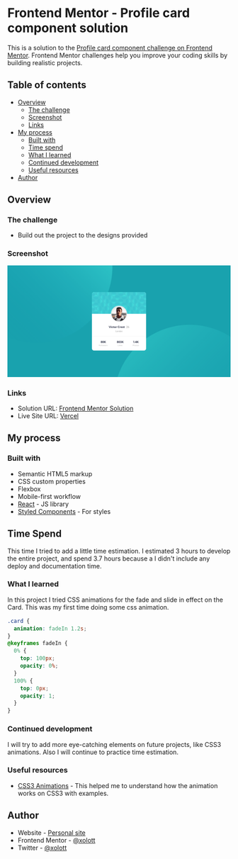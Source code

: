 # Frontend Mentor - Profile card component solution

This is a solution to the [Profile card component challenge on Frontend Mentor](https://www.frontendmentor.io/challenges/profile-card-component-cfArpWshJ). Frontend Mentor challenges help you improve your coding skills by building realistic projects.

## Table of contents

- [Overview](#overview)
  - [The challenge](#the-challenge)
  - [Screenshot](#screenshot)
  - [Links](#links)
- [My process](#my-process)
  - [Built with](#built-with)
  - [Time spend](#time-spend)
  - [What I learned](#what-i-learned)
  - [Continued development](#continued-development)
  - [Useful resources](#useful-resources)
- [Author](#author)

## Overview

### The challenge

- Build out the project to the designs provided

### Screenshot

![](./screenshot.png)

### Links

- Solution URL: [Frontend Mentor Solution](https://www.frontendmentor.io/solutions/profile-card-using-react-and-styled-components-animation-4LghwdwyJ)
- Live Site URL: [Vercel](https://fm-profile-card-component-psi.vercel.app/)

## My process

### Built with

- Semantic HTML5 markup
- CSS custom properties
- Flexbox
- Mobile-first workflow
- [React](https://reactjs.org/) - JS library
- [Styled Components](https://styled-components.com/) - For styles

## Time Spend

This time I tried to add a little time estimation. I estimated 3 hours to develop the entire project, and spend 3.7 hours because a I didn't include any deploy and documentation time.

### What I learned

In this project I tried CSS animations for the fade and slide in effect on the Card. This was my first time doing some css animation.

```css
.card {
  animation: fadeIn 1.2s;
}
@keyframes fadeIn {
  0% {
    top: 100px;
    opacity: 0%;
  }
  100% {
    top: 0px;
    opacity: 1;
  }
}
```

### Continued development

I will try to add more eye-catching elements on future projects, like CSS3 animations. Also I will continue to practice time estimation.

### Useful resources

- [CSS3 Animations](https://www.w3schools.com/css/css3_animations.asp) - This helped me to understand how the animation works on CSS3 with examples.

## Author

- Website - [Personal site](https://truyol.dev)
- Frontend Mentor - [@xolott](https://www.frontendmentor.io/profile/xolott)
- Twitter - [@xolott](https://www.twitter.com/xolott)
